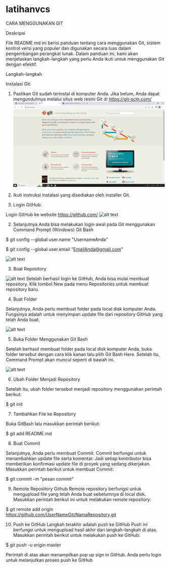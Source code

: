 # latihanvcs
CARA MENGGUNAKAN GIT

Deskripsi

File README.md ini berisi panduan tentang cara menggunakan Git, sistem kontrol versi yang populer dan digunakan secara luas dalam pengembangan perangkat lunak. Dalam panduan ini, kami akan menjelaskan langkah-langkah yang perlu Anda ikuti untuk menggunakan Git dengan efektif.

Langkah-langkah

Instalasi Git:
1. Pastikan Git sudah terinstal di komputer Anda. Jika belum, Anda dapat mengunduhnya melalui situs web resmi Git di https://git-scm.com/
![alt text](https://github.com/nurulfir/latihanVCS/blob/nurulfir-patch-1/Gambar1.jpg?raw=true)
2. Ikuti instruksi instalasi yang disediakan oleh installer Git.

1. Login GitHub:

Login GitHub ke website https://github.com/
![alt text](https://github.com/Raditraikh/BahasaPemrograman/blob/main/Gambar2.jpg?raw=true)

2. Selanjutnya Anda bisa melakukan login awal pada Git menggunakan Command Prompt (Windows) Git Bash
   

  $ git config --global user.name "UsernameAnda"

  $ git config --global user.email "EmailAnda@gmail.com"
  
  ![alt text](https://github.com/Raditraikh/BahasaPemrograman/blob/main/WhatsApp%20Image%202023-10-17%20at%2021.56.11_71c697d4.jpg?raw=true)
  

3. Buat Repository

![alt text](https://github.com/Raditraikh/BahasaPemrograman/blob/main/WhatsApp%20Image%202023-10-17%20at%2022.04.42_b684fe89.jpg?raw=true)
Setelah berhasil login ke GitHub, Anda bisa mulai membuat repository. Klik tombol New pada menu Repositories untuk membuat repository baru.

4. Buat Folder

Selanjutnya, Anda perlu membuat folder pada local disk komputer Anda. Fungsinya adalah untuk menyimpan update file dari repository GitHub yang telah Anda buat.

![alt text](https://github.com/Raditraikh/BahasaPemrograman/blob/main/WhatsApp%20Image%202023-10-17%20at%2022.12.02_1e8b0c0d.jpg?raw=true)

5. Buka Folder Menggunakan Git Bash

Setelah berhasil membuat folder pada local disk komputer Anda,  buka folder tersebut dengan cara klik kanan lalu pilih Git Bash Here. Setelah itu, Command Prompt akan muncul seperti di bawah ini.

![alt text](https://github.com/Raditraikh/BahasaPemrograman/blob/main/WhatsApp%20Image%202023-10-17%20at%2022.18.47_36bd0e61.jpg?raw=true)

6. Ubah Folder Menjadi Repository

Setelah itu, ubah folder tersebut menjadi repository menggunakan perintah berikut:


  $ git init
  

7. Tambahkan File ke Repository

Buka GitBash lalu masukkan perintah berikut:


  $ git add README.md
  

8. Buat Commit

Selanjutnya, Anda perlu membuat Commit. Commit berfungsi untuk menambahkan update file serta komentar. Jadi setiap kontributor bisa memberikan konfirmasi update file di proyek yang sedang dikerjakan. Masukkan perintah berikut untuk membuat Commit:


  $ git commit -m "pesan commit"
  

9. Remote Repository Github
Remote repository berfungsi untuk mengupload file yang telah Anda buat sebelumnya di local disk. Masukkan perintah berikut ini untuk melakukan remote repository:


  $ git remote add origin https://github.com/UserNameGit/NamaRepository.git
  

10. Push ke GitHub 
Langkah terakhir adalah push ke GitHub Push ini berfungsi untuk mengupload hasil akhir dari langkah-langkah di atas. Masukkan perintah berikut untuk melakukan push ke GitHub:


  $ git push -u origin master


Perintah di atas akan menampilkan pop up sign in GitHub. Anda perlu login untuk melanjutkan proses push ke GitHub
